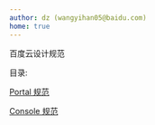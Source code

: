 ```yaml
---
author: dz (wangyihan05@baidu.com)
home: true
---
```


百度云设计规范

目录:

[Portal 规范](https://github.com/dingzu/acuStd3/tree/master/docs/portal)

[Console 规范](https://github.com/dingzu/acuStd3/tree/master/docs/console)